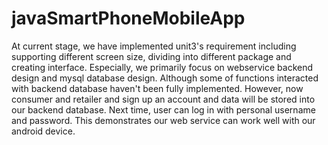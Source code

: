 # javaSmartPhoneMobileApp

At current stage, we have implemented unit3's requirement including supporting different screen size, dividing into different package and creating interface. Especially, we primarily focus on webservice backend design and mysql database design. Although some of functions interacted with backend database haven't been fully implemented. However, now consumer and retailer and sign up an account and data will be stored into our backend database. Next time, user can log in with personal username and password. This demonstrates our web service can work well with our android device.
